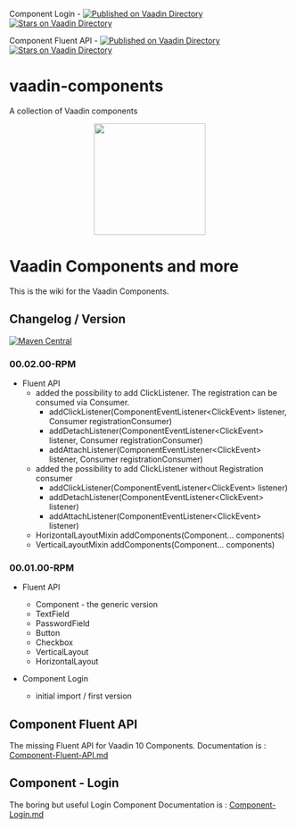 Component Login - [![Published on Vaadin  Directory](https://img.shields.io/badge/Vaadin%20Directory-published-00b4f0.svg)](https://vaadin.com/directory/component/rapidpm-vaadin-component---login)
[![Stars on Vaadin Directory](https://img.shields.io/vaadin-directory/star/rapidpm-vaadin-component---login.svg)](https://vaadin.com/directory/component/rapidpm-vaadin-component---login)
  
Component Fluent API - [![Published on Vaadin  Directory](https://img.shields.io/badge/Vaadin%20Directory-published-00b4f0.svg)](https://vaadin.com/directory/component/rapidpm-vaadin-fluent-component-api)
[![Stars on Vaadin Directory](https://img.shields.io/vaadin-directory/star/rapidpm-vaadin-fluent-component-api.svg)](https://vaadin.com/directory/component/rapidpm-vaadin-fluent-component-api) 


# vaadin-components
A collection of Vaadin components

<center>
<a href="https://vaadin.com">
 <img src="https://vaadin.com/images/hero-reindeer.svg" width="200" height="200" /></a>
</center>

# Vaadin Components and more
This is the wiki for the Vaadin Components.

## Changelog / Version
[![Maven Central](https://maven-badges.herokuapp.com/maven-central/org.rapidpm.vaadin/vaadin-components/badge.svg)](https://maven-badges.herokuapp.com/maven-central/org.rapidpm.vaadin/vaadin-components)


### 00.02.00-RPM
* Fluent API
    * added the possibility to add ClickListener. The registration can be consumed via Consumer.
        * addClickListener(ComponentEventListener<ClickEvent<T>> listener, Consumer<Registration> registrationConsumer)
        * addDetachListener(ComponentEventListener<ClickEvent<T>> listener, Consumer<Registration> registrationConsumer)
        * addAttachListener(ComponentEventListener<ClickEvent<T>> listener, Consumer<Registration> registrationConsumer)
    * added the possibility to add ClickListener without Registration consumer
        * addClickListener(ComponentEventListener<ClickEvent<T>> listener)
        * addDetachListener(ComponentEventListener<ClickEvent<T>> listener)
        * addAttachListener(ComponentEventListener<ClickEvent<T>> listener)
    * HorizontalLayoutMixin addComponents(Component... components)
    * VerticalLayoutMixin addComponents(Component... components)


### 00.01.00-RPM
* Fluent API
    * Component - the generic version
    * TextField
    * PasswordField
    * Button
    * Checkbox
    * VerticalLayout
    * HorizontalLayout

* Component Login
    * initial import / first version

## Component Fluent API
The missing Fluent API for Vaadin 10 Components.
Documentation is : [Component-Fluent-API.md](Component-Fluent-API.md)

## Component - Login
The boring but useful Login Component
Documentation is : [Component-Login.md](Component-Login.md)


